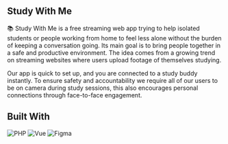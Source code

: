 ## Study With Me

📚 Study With Me is a free streaming web app trying to help isolated students or people working from home to feel less alone without the burden of keeping a conversation going. Its main goal is to bring people together in a safe and productive environment. The idea comes from a growing trend on streaming websites where users upload footage of themselves studying. 

Our app is quick to set up, and you are connected to a study buddy instantly. To ensure safety and accountability we require all of our users to be on camera during study sessions, this also encourages personal connections through face-to-face engagement.


## Built With

![PHP](https://img.shields.io/badge/PHP-777BB4?style=for-the-badge&logo=php&logoColor=white) ![Vue](https://img.shields.io/badge/Vue.js-35495E?style=for-the-badge&logo=vue.js&logoColor=4FC08D) ![Figma](https://img.shields.io/badge/Figma-F24E1E?style=for-the-badge&logo=figma&logoColor=white)

  
